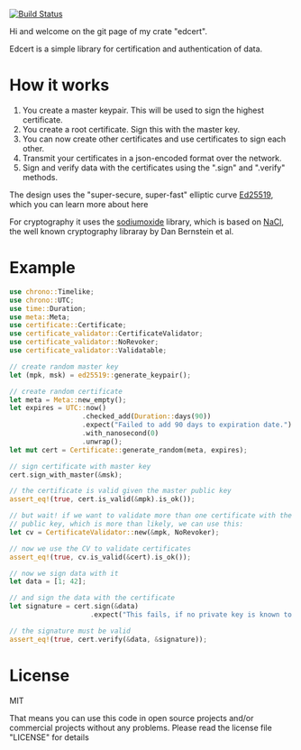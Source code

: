 [![Build Status](https://travis-ci.org/zombiemuffin/edcert.svg?branch=master)](https://travis-ci.org/zombiemuffin/edcert)

Hi and welcome on the git page of my crate "edcert".

Edcert is a simple library for certification and authentication of data.

# How it works

1. You create a master keypair. This will be used to sign the highest certificate.
2. You create a root certificate. Sign this with the master key.
3. You can now create other certificates and use certificates to sign each other.
4. Transmit your certificates in a json-encoded format over the network.
5. Sign and verify data with the certificates using the ".sign" and ".verify" methods.

The design uses the "super-secure, super-fast" elliptic curve [Ed25519],
which you can learn more about here

For cryptography it uses the [sodiumoxide] library, which is based on [NaCl],
the well known cryptography libraray by Dan Bernstein et al.

# Example

```rust
use chrono::Timelike;
use chrono::UTC;
use time::Duration;
use meta::Meta;
use certificate::Certificate;
use certificate_validator::CertificateValidator;
use certificate_validator::NoRevoker;
use certificate_validator::Validatable;

// create random master key
let (mpk, msk) = ed25519::generate_keypair();

// create random certificate
let meta = Meta::new_empty();
let expires = UTC::now()
                  .checked_add(Duration::days(90))
                  .expect("Failed to add 90 days to expiration date.")
                  .with_nanosecond(0)
                  .unwrap();
let mut cert = Certificate::generate_random(meta, expires);

// sign certificate with master key
cert.sign_with_master(&msk);

// the certificate is valid given the master public key
assert_eq!(true, cert.is_valid(&mpk).is_ok());

// but wait! if we want to validate more than one certificate with the same
// public key, which is more than likely, we can use this:
let cv = CertificateValidator::new(&mpk, NoRevoker);

// now we use the CV to validate certificates
assert_eq!(true, cv.is_valid(&cert).is_ok());

// now we sign data with it
let data = [1; 42];

// and sign the data with the certificate
let signature = cert.sign(&data)
                    .expect("This fails, if no private key is known to the certificate.");

// the signature must be valid
assert_eq!(true, cert.verify(&data, &signature));
```

# License

MIT

That means you can use this code in open source projects and/or commercial
projects without any problems. Please read the license file "LICENSE" for
details

[Ed25519]: https://ed25519.cr.yp.to/
[sodiumoxide]: http://dnaq.github.io/sodiumoxide/sodiumoxide/index.html
[NaCl]: https://nacl.cr.yp.to/

